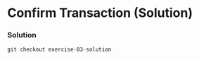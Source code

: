 # Confirm Transaction (Solution)

### Solution

```shell
git checkout exercise-03-solution
```

```solidity

```
